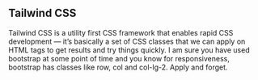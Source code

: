 

## Tailwind CSS

Tailwind CSS is a utility first CSS framework that enables rapid CSS development — it’s basically a set of CSS classes that we can apply on HTML tags to get results and try things quickly. I am sure you have used bootstrap at some point of time and you know for responsiveness, bootstrap has classes like row, col and col-lg-2. Apply and forget.